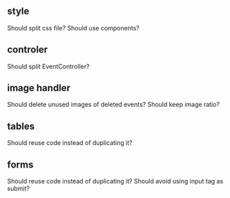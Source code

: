 ## style

Should split css file?
Should use components?

## controler

Should split EventController?

## image handler

Should delete unused images of deleted events?
Should keep image ratio?

## tables

Should reuse code instead of duplicating it?

## forms

Should reuse code instead of duplicating it?
Should avoid using input tag as submit?